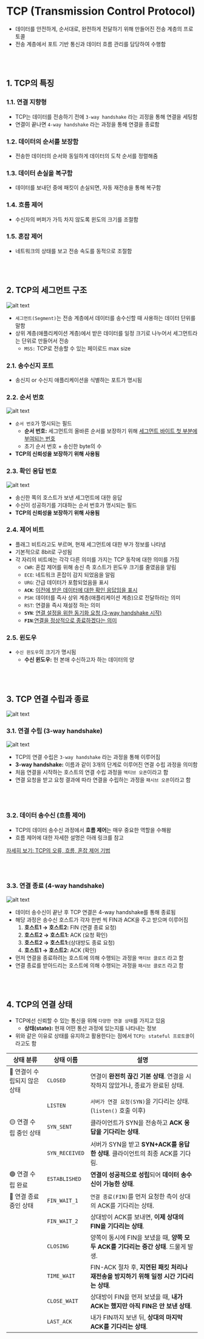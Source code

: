 # TCP (Transmission Control Protocol)
* 데이터를 안전하게, 순서대로, 완전하게 전달하기 위해 만들어진 전송 계층의 프로토콜
* 전송 계층에서 포트 기반 통신과 데이터 흐름 관리를 담당하여 수행함

<br></br>

## 1. TCP의 특징
### 1.1. 연결 지향형 
* TCP는 데이터를 전송하기 전에 `3-way handshake` 라는 괴정을 통해 연결을 세팅함
* 연결이 끝나면 `4-way handshake` 라는 과정을 통해 연결을 종료함

### 1.2. 데이터의 순서를 보장함
* 전송한 데이터의 순서와 동일하게 데이터의 도착 순서를 정렬해줌

### 1.3. 데이터 손실을 복구함
* 데이터를 보내던 중에 패킷이 손실되면, 자동 재전송을 통해 복구함 

### 1.4. 흐름 제어
* 수신자의 버퍼가 가득 차지 않도록 윈도의 크기를 조절함

### 1.5. 혼잡 제어
* 네트워크의 상태를 보고 전송 속도를 동적으로 조절함

<br></br> 

## 2. TCP의 세그먼트 구조 
![alt text](<../설명사진/[전송 계층] TCP 세그먼트 헤더 구조.png>)
* `세그먼트(Segment)`는 전송 계층에서 데이터를 송수신할 때 사용하는 데이터 단위를 말함
* 상위 계층(애플리케이션 계층)에서 받은 데이터를 일정 크기로 나누어서 세그먼트라는 단위로 만들어서 전송
    * `MSS:` TCP로 전송할 수 있는 페이로드 max size


### 2.1. 송수신지 포트 
* 송신지 or 수신지 애플리케이션을 식별하는 포트가 명시됨

### 2.2. 순서 번호
![alt text](<../설명사진/[전송 계층] TCP 세그먼트 헤더 구조.png>)
* `순서 번호`가 명시되는 필드
    * **순서 번호:** 세그먼트의 올바른 순서를 보장하기 위해 <U>세그먼트 바이트 첫 부분에 부여되는 번호</U>
    * 초기 순서 번호 + 송신한 byte의 수
* **TCP의 신뢰성을 보장하기 위해 사용됨**

### 2.3. 확인 응답 번호
![alt text](<../설명사진/[전송계층] TCP 확인 응답 번호.png>)
* 송신한 쪽의 호스트가 보낸 세그먼트에 대한 응답
* 수신이 성공하기를 기대하는 순서 번호가 명시되는 필드
* **TCP의 신뢰성을 보장하기 위해 사용됨**

### 2.4. 제어 비트 
* 플래그 비트라고도 부르며, 현재 세그먼트에 대한 부가 정보를 나타냄
* 기본적으로 8bit로 구성됨
* 각 자리의 비트에는 각각 다른 의미를 가지는 TCP 동작에 대한 의미를 가짐
    * `CWR`: 혼잡 제어를 위해 송신 측 호스트가 윈도우 크기를 줄였음을 알림
    * `ECE`: 네트워크 혼잡이 감지 되었음을 알림
    * `URG`: 간급 데이터가 포함되었음을 표시 
    * **`ACK`**: <U>이전에 받은 데이터에 대한 확인 응답임을 표시</U>
    * `PSH`: 데이터를 즉사 상위 계층(애플리케이션 계층)으로 전달하라는 의미
    * `RST`: 연결을 즉시 재설정 하는 의미
    * **`SYN`**: <U>연결 설정을 위한 동기화 요청 (3-way handshake 시작)</U>
    * **`FIN`**:<U>연결을 정상적으로 종료하겠다는 의미</U>

### 2.5. 윈도우
* `수신 윈도우`의 크기가 명시됨
    * **수신 윈도우:** 헌 본애 수신하고자 하는 데이터의 양

<br></br> 

## 3. TCP 연결 수립과 종료 
![alt text](<../설명사진/[전송계층] TCP 통신 단계.png>)


### 3.1. 연결 수립 (3-way handshake)
![alt text](<../설명사진/[전송 계층] 3way handshake 과정.png>)
* TCP의 연결 수립은 `3-way handshake` 라는 과정을 통해 이루어짐
* **3-way handshake:** 이름과 같이 3개의 단계로 이루어진 연결 수립 과정을 의미함
* 처음 연결을 시작하는 호스트의 연결 수립 과정을 `액티브 오픈`이라고 함
* 연결 요청을 받고 요청 결과에 따라 연결을 수립하는 과정을 `패시브 오픈`이라고 함

<br></br>

### 3.2. 데이터 송수신 (흐름 제어)
- TCP의 데이터 송수신 과정에서 **흐름 제어**는 매우 중요한 역할을 수해왐
- 흐름 제어에 대한 자세한 설명은 아래 링크를 참고

[자세히 보기: TCP의 오류, 흐름, 혼잡 제어 기법](https://github.com/teauk03/Note/blob/main/network/%EC%A0%84%EC%86%A1%EA%B3%84%EC%B8%B5/TCP%EC%9D%98%20%EC%98%A4%EB%A5%98.%ED%9D%90%EB%A6%84.%ED%98%BC%EC%9E%A1%20%EC%A0%9C%EC%96%B4%20%EA%B8%B0%EB%B2%95.md)

<br></br>

### 3.3. 연결 종료 (4-way handshake)
![alt text](<../설명사진/[전송계층] 연결 해제 과정.png>)
* 데이터 송수신이 끝난 후 TCP 연결은 4-way handshake를 통해 종료됨
* 해당 과정은 송수신 호스트가 각자 한번 씩 FIN과 ACK을 주고 받으며 이루어짐
    1.	**호스트1 → 호스트2:**  FIN (연결 종료 요청)
	2.	**호스트2 → 호스트1:**  ACK (요청 확인)
	3.	**호스트2 → 호스트1:**(상대방도 종료 요청)
	4.	**호스트1 → 호스트2:** ACK (확인)
* 먼저 연결을 종료하려는 호스트에 의해 수행되는 과정을 `액티브 클로즈` 라고 함
* 연결 종료를 받아드리는 호스트에 의해 수행되는 과정을 `패시브 클로즈` 라고 함


<br></br>

## 4. TCP의 연결 상태
* TCP에선 신뢰할 수 있는 통신을 위해 `다양한 연결 상태`를 가지고 있음
    * **상태(state):** 현재 어떤 통산 과정에 있는지를 나타내는 정보
* 위와 같은 이유로 상태를 유지하고 활용한다는 점에서 `TCP는 stateful 프로토콜`이라고도 함 

| **상태 분류**         | **상태 이름**      | **설명**                                                   |
| ----------------- | -------------- | -------------------------------------------------------- |
| 🔴 연결이 수립되지 않은 상태 | `CLOSED`       | 연결이 **완전히 끊긴 기본 상태**. 연결을 시작하지 않았거나, 종료가 완료된 상태.         |
|                   | `LISTEN`       | `서버가 연결 요청(SYN)`을 기다리는 상태. (`listen()` 호출 이후)      |
| 🟡 연결 수립 중인 상태    | `SYN_SENT`     | 클라이언트가 SYN을 전송하고 **ACK 응답을 기다리는 상태**.                    |
|                   | `SYN_RECEIVED` | 서버가 SYN을 받고 **SYN+ACK를 응답한 상태**. 클라이언트의 최종 ACK를 기다림.     |
| 🟢 연결 수립 완료       | `ESTABLISHED`  | **연결이 성공적으로 성립**되어 **데이터 송수신이 가능한 상태**.                  |
| 🔵 연결 종료 중인 상태    | `FIN_WAIT_1`   | `연결 종료(FIN)`를 먼저 요청한 측이 상대의 ACK를 기다리는 상태.          |
|                   | `FIN_WAIT_2`   | 상대방이 ACK를 보내면, **이제 상대의 FIN을 기다리는 상태**.                  |
|                   | `CLOSING`      | 양쪽이 동시에 FIN을 보냈을 때, **양쪽 모두 ACK를 기다리는 중간 상태**. 드물게 발생.   |
|                   | `TIME_WAIT`    | FIN-ACK 절차 후, **지연된 패킷 처리나 재전송을 방지하기 위해 일정 시간 기다리는 상태**. |
|                   | `CLOSE_WAIT`   | 상대방이 FIN을 먼저 보냈을 때, **내가 ACK는 했지만 아직 FIN은 안 보낸 상태**.     |
|                   | `LAST_ACK`     | 내가 FIN까지 보낸 뒤, **상대의 마지막 ACK를 기다리는 상태**.                 |

<br></br>

